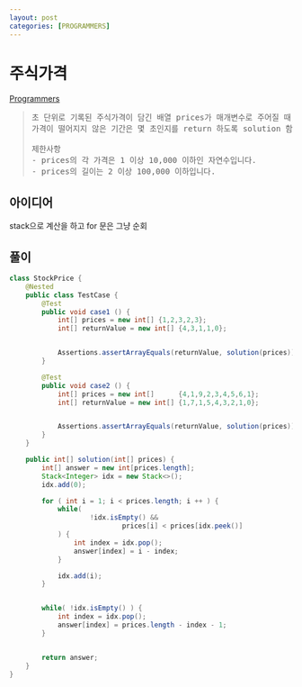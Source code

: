 ```yaml
---
layout: post
categories: [PROGRAMMERS]
---
```



# 주식가격

[Programmers](https://school.programmers.co.kr/learn/courses/30/lessons/42584)


> <pre>
> 초 단위로 기록된 주식가격이 담긴 배열 prices가 매개변수로 주어질 때,
> 가격이 떨어지지 않은 기간은 몇 초인지를 return 하도록 solution 함수를 완성하세요.
> 
> 제한사항
> - prices의 각 가격은 1 이상 10,000 이하인 자연수입니다.
> - prices의 길이는 2 이상 100,000 이하입니다.
> </pre>

## 아이디어

stack으로 계산을 하고 for 문은 그냥 순회



## 풀이 

```java
class StockPrice {
    @Nested
    public class TestCase {
        @Test
        public void case1 () {
            int[] prices = new int[] {1,2,3,2,3};
            int[] returnValue = new int[] {4,3,1,1,0};


            Assertions.assertArrayEquals(returnValue, solution(prices));
        }

        @Test
        public void case2 () {
            int[] prices = new int[]      {4,1,9,2,3,4,5,6,1};
            int[] returnValue = new int[] {1,7,1,5,4,3,2,1,0};


            Assertions.assertArrayEquals(returnValue, solution(prices));
        }
    }

    public int[] solution(int[] prices) {
        int[] answer = new int[prices.length];
        Stack<Integer> idx = new Stack<>();
        idx.add(0);

        for ( int i = 1; i < prices.length; i ++ ) {
            while(
                    !idx.isEmpty() &&
                            prices[i] < prices[idx.peek()]
            ) {
                int index = idx.pop();
                answer[index] = i - index;
            }

            idx.add(i);
        }


        while( !idx.isEmpty() ) {
            int index = idx.pop();
            answer[index] = prices.length - index - 1;
        }


        return answer;
    }
}
```